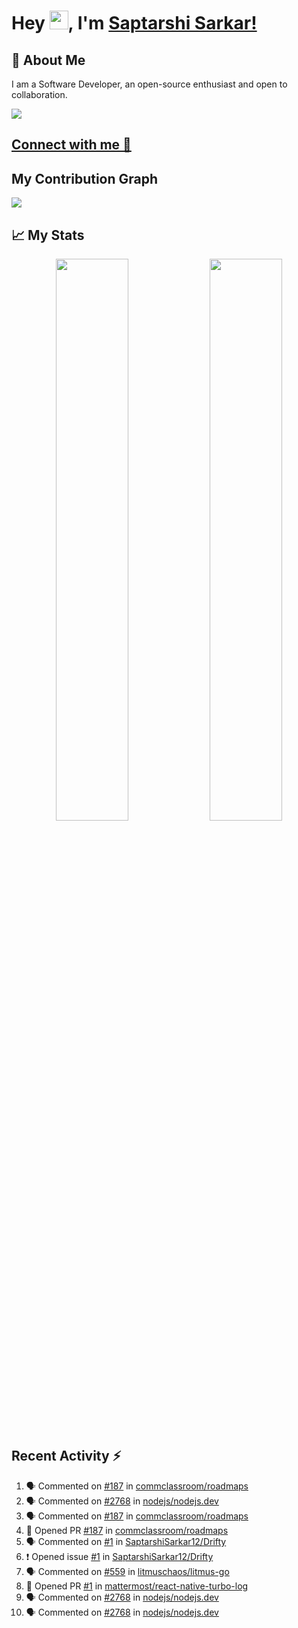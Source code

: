 # Hey <img src="https://github.com/TheDudeThatCode/TheDudeThatCode/blob/master/Assets/Hi.gif" width="30">, I'm [Saptarshi Sarkar!](https://bio.link/saptarshi) 

## 🚀 About Me
I am a Software Developer, an open-source enthusiast and open to collaboration.

![](https://visitor-badge.laobi.icu/badge?page_id=saptarshisarkar12.saptarshisarkar12)

## [Connect with me 💬](https://bio.link/saptarshi) 

## My Contribution Graph 
<img src="https://activity-graph.herokuapp.com/graph?username=SaptarshiSarkar12&bg_color=0f2d3d&color=1cadfb&line=1cadfb&point=1cadfb&area=true&hide_border=true">

## 📈 My Stats
<p align="center">	
  <img width="48%" src="https://github-readme-stats.vercel.app/api?username=saptarshisarkar12&show_icons=true&theme=tokyonight" />
  <img width="48%" src="https://github-readme-streak-stats.herokuapp.com/?user=saptarshisarkar12&theme=tokyonight" />
</p>

## Recent Activity :zap:
<!--START_SECTION:activity-->
1. 🗣 Commented on [#187](https://github.com/commclassroom/roadmaps/issues/187) in [commclassroom/roadmaps](https://github.com/commclassroom/roadmaps)
2. 🗣 Commented on [#2768](https://github.com/nodejs/nodejs.dev/issues/2768) in [nodejs/nodejs.dev](https://github.com/nodejs/nodejs.dev)
3. 🗣 Commented on [#187](https://github.com/commclassroom/roadmaps/issues/187) in [commclassroom/roadmaps](https://github.com/commclassroom/roadmaps)
4. 💪 Opened PR [#187](https://github.com/commclassroom/roadmaps/pull/187) in [commclassroom/roadmaps](https://github.com/commclassroom/roadmaps)
5. 🗣 Commented on [#1](https://github.com/SaptarshiSarkar12/Drifty/issues/1) in [SaptarshiSarkar12/Drifty](https://github.com/SaptarshiSarkar12/Drifty)
6. ❗️ Opened issue [#1](https://github.com/SaptarshiSarkar12/Drifty/issues/1) in [SaptarshiSarkar12/Drifty](https://github.com/SaptarshiSarkar12/Drifty)
7. 🗣 Commented on [#559](https://github.com/litmuschaos/litmus-go/issues/559) in [litmuschaos/litmus-go](https://github.com/litmuschaos/litmus-go)
8. 💪 Opened PR [#1](https://github.com/mattermost/react-native-turbo-log/pull/1) in [mattermost/react-native-turbo-log](https://github.com/mattermost/react-native-turbo-log)
9. 🗣 Commented on [#2768](https://github.com/nodejs/nodejs.dev/issues/2768) in [nodejs/nodejs.dev](https://github.com/nodejs/nodejs.dev)
10. 🗣 Commented on [#2768](https://github.com/nodejs/nodejs.dev/issues/2768) in [nodejs/nodejs.dev](https://github.com/nodejs/nodejs.dev)
<!--END_SECTION:activity-->
